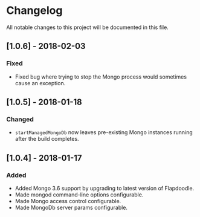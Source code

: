 # Changelog
All notable changes to this project will be documented in this file.

## [1.0.6] - 2018-02-03
### Fixed
- Fixed bug where trying to stop the Mongo process would sometimes cause an exception.
## [1.0.5] - 2018-01-18
### Changed
- `startManagedMongoDb` now leaves pre-existing Mongo instances running after the build completes.
## [1.0.4] - 2018-01-17
### Added
- Added Mongo 3.6 support by upgrading to latest version of Flapdoodle.
- Made mongod command-line options configurable.
- Made Mongo access control configurable.
- Made MongoDb server params configurable. 
